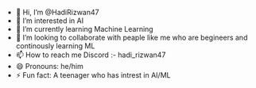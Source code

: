 - 👋 Hi, I’m @HadiRizwan47
- 👀 I’m interested in AI
- 🌱 I’m currently learning Machine Learning
- 💞️ I’m looking to collaborate with peaple like me who are begineers and continously learning ML
- 📫 How to reach me Discord :- hadi_rizwan47
- 😄 Pronouns: he/him
- ⚡ Fun fact: A teenager who has intrest in AI/ML

<!---
HadiRizwan47/HadiRizwan47 is a ✨ special ✨ repository because its `README.md` (this file) appears on your GitHub profile.
You can click the Preview link to take a look at your changes.
--->
